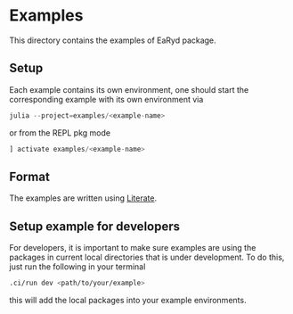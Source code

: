 # Examples

This directory contains the examples of EaRyd package.

## Setup

Each example contains its own environment, one should start
the corresponding example with its own environment via

```julia
julia --project=examples/<example-name>
```

or from the REPL pkg mode

```julia
] activate examples/<example-name>
```

## Format

The examples are written using [Literate](https://github.com/fredrikekre/Literate.jl).

## Setup example for developers

For developers, it is important to make sure examples are using the
packages in current local directories that is under development. To
do this, just run the following in your terminal

```sh
.ci/run dev <path/to/your/example>
```

this will add the local packages into your example environments.
